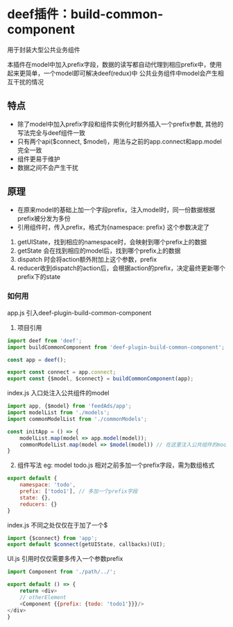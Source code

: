# deef插件：build-common-component
用于封装大型公共业务组件

本插件在model中加入prefix字段，数据的读写都自动代理到相应prefix中，使用起来更简单，一个model即可解决deef(redux)中
公共业务组件中model会产生相互干扰的情况


## 特点
- 除了model中加入prefix字段和组件实例化时额外插入一个prefix参数, 其他的写法完全与deef组件一致
- 只有两个api($connect, $model)，用法与之前的app.connect和app.model完全一致
- 组件更易于维护
- 数据之间不会产生干扰

## 原理

- 在原来model的基础上加一个字段prefix，注入model时，同一份数据根据prefix被分发为多份
- 引用组件时，传入prefix，格式为{namespace: prefix} 这个参数决定了
 1. getUIState，找到相应的namespace时，会映射到哪个prefix上的数据
 2. getState 会在找到相应的model后，找到哪个prefix上的数据
 2. dispatch 时会将action额外附加上这个参数，prefix
 3. reducer收到dispatch的action后，会根据action的prefix，决定最终更新哪个prefix下的state

### 如何用
app.js 引入deef-plugin-build-common-component

1. 项目引用
```js
import deef from 'deef';
import buildCommonComponent from 'deef-plugin-build-common-component';

const app = deef();

export const connect = app.connect;
export const {$model, $connect} = buildCommonComponent(app);

```

index.js 入口处注入公共组件的model
```javascript
import app, {$model} from 'feedAds/app';
import modelList from './models';
import commonModelList from './commonModels';

const initApp = () => {
    modelList.map(model => app.model(model));
    commonModelList.map(model => $model(model)) // 在这里注入公共组件的model
} 
```

2. 组件写法
eg: 
model todo.js 相对之前多加一个prefix字段，需为数组格式
```javascript
export default {
    namespace: 'todo',
    prefix: ['todo1'], // 多加一个prefix字段
    state: {},
    reducers: {}
}
```

index.js 不同之处仅仅在于加了一个$
```js
import {$connect} from 'app';
export default $connect(getUIState, callbacks)(UI); 

```
 
 UI.js 引用时仅仅需要多传入一个参数prefix
```js
import Component from './path/../';

export default () => {
    return <div>
    // otherElement
    <Component {{prefix: {todo: 'todo1'}}}/>
</div>
}
```